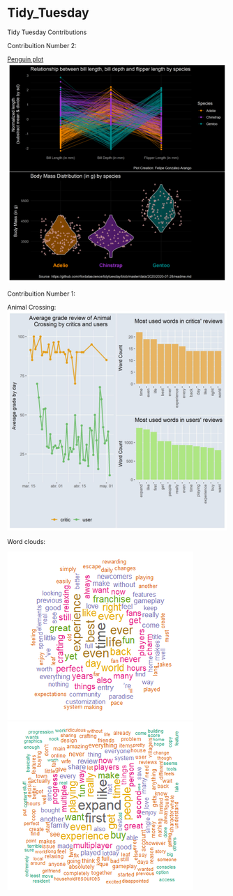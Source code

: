 # Tidy_Tuesday
Tidy Tuesday Contributions


Contribuition Number 2: 


[Penguin plot](https://github.com/feligonza17/Tidy_Tuesday/tree/master/2020week31)
![Penguins plot](2020week31/penguins.png)


Contribuition Number 1:

Animal Crossing:
![Animal Crossing Plot](2020-05-05_Animal_Crossing/final_plot.jpg)

Word clouds:

![Word Cloud Critics](2020-05-05_Animal_Crossing/word_cloud_critics.png)
![Word Cloud Users](2020-05-05_Animal_Crossing/word_cloud_users.png)